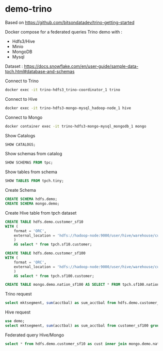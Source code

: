# demo-trino

Based on https://github.com/bitsondatadev/trino-getting-started

Docker compose for a federated queries Trino demo with :

- Hdfs3/Hive
- Minio
- MongoDB
- Mysql

Dataset : https://docs.snowflake.com/en/user-guide/sample-data-tpch.html#database-and-schemas

Connect to Trino

```bash
docker exec -it trino-hdfs3_trino-coordinator_1 trino
```

Connect to Hive

```bash
docker exec -it trino-hdfs3-mongo-mysql_hadoop-node_1 hive
```

Connect to Mongo

```bash
docker container exec -it trino-hdfs3-mongo-mysql_mongodb_1 mongo
```

Show Catalogs

```SQL
SHOW CATALOGS;
```

Show schemas from catalog

```SQL
SHOW SCHEMAS FROM tpc;
```

Show tables from schema

```SQL
SHOW TABLES FROM tpch.tiny;
```

Create Schema

```SQL
CREATE SCHEMA hdfs.demo;
CREATE SCHEMA mongo.demo;
```

Create Hive table from tpch dataset

```SQL
CREATE TABLE hdfs.demo.customer_sf10
WITH (
    format = 'ORC',
    external_location = 'hdfs://hadoop-node:9000/user/hive/warehouse/customer_sf10'
    )
    AS select * from tpch.sf10.customer;

CREATE TABLE hdfs.demo.customer_sf100
WITH (
    format = 'ORC',
    external_location = 'hdfs://hadoop-node:9000/user/hive/warehouse/customer_sf100'
    )
    AS select * from tpch.sf100.customer;
```

```SQL
CREATE TABLE mongo.demo.nation_sf100 AS SELECT * FROM tpch.sf100.nation;
```

Trino request

```SQL
select mktsegment, sum(acctbal) as sum_acctbal from hdfs.demo.customer_sf100 group by mktsegment order by mktsegment;
```

Hive request

```SQL
use demo;
select mktsegment, sum(acctbal) as sum_acctbal from customer_sf100 group by mktsegment order by mktsegment;
```

Federated query Hive/Mongo

```SQL
select * from hdfs.demo.customer_sf10 as cust inner join mongo.demo.nation_sf10 as nation on cust.nationkey = nation.nationkey;
```
